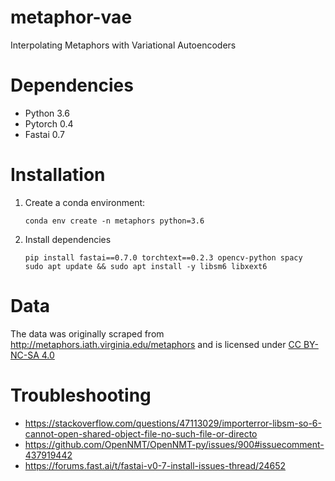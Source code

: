 # metaphor-vae

Interpolating Metaphors with Variational Autoencoders

# Dependencies

* Python 3.6
* Pytorch 0.4
* Fastai 0.7


# Installation

1. Create a conda environment:
   ```
   conda env create -n metaphors python=3.6
   ```
2. Install dependencies
   ```  
   pip install fastai==0.7.0 torchtext==0.2.3 opencv-python spacy
   sudo apt update && sudo apt install -y libsm6 libxext6
   ```
   
# Data

The data was originally scraped from
http://metaphors.iath.virginia.edu/metaphors and is licensed under [CC BY-NC-SA
4.0](https://creativecommons.org/licenses/by-nc-sa/4.0/)

# Troubleshooting
* https://stackoverflow.com/questions/47113029/importerror-libsm-so-6-cannot-open-shared-object-file-no-such-file-or-directo
* https://github.com/OpenNMT/OpenNMT-py/issues/900#issuecomment-437919442
* https://forums.fast.ai/t/fastai-v0-7-install-issues-thread/24652
